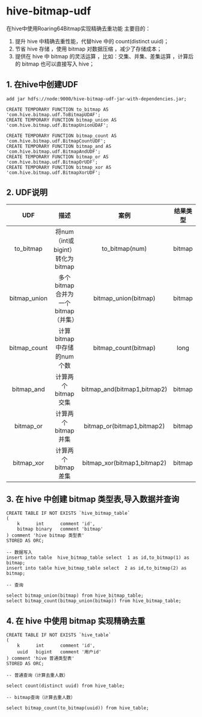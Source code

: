 # hive-bitmap-udf

在hive中使用Roaring64Bitmap实现精确去重功能
主要目的：
1. 提升 hive 中精确去重性能，代替hive 中的 count(distinct uuid)；
2. 节省 hive 存储 ，使用 bitmap 对数据压缩 ，减少了存储成本；
3. 提供在 hive 中 bitmap 的灵活运算 ，比如：交集、并集、差集运算 ，计算后的 bitmap 也可以直接写入 hive；

## 1. 在hive中创建UDF
```
add jar hdfs://node:9000/hive-bitmap-udf-jar-with-dependencies.jar;

CREATE TEMPORARY FUNCTION to_bitmap AS 'com.hive.bitmap.udf.ToBitmapUDAF';
CREATE TEMPORARY FUNCTION bitmap_union AS 'com.hive.bitmap.udf.BitmapUnionUDAF';

CREATE TEMPORARY FUNCTION bitmap_count AS 'com.hive.bitmap.udf.BitmapCountUDF';
CREATE TEMPORARY FUNCTION bitmap_and AS 'com.hive.bitmap.udf.BitmapAndUDF';
CREATE TEMPORARY FUNCTION bitmap_or AS 'com.hive.bitmap.udf.BitmapOrUDF';
CREATE TEMPORARY FUNCTION bitmap_xor AS 'com.hive.bitmap.udf.BitmapXorUDF';
```

## 2. UDF说明

|  UDF           |             描述                   |  案例       |  结果类型   |
| :-----------:  | :-------------------------------: |:-------------: |:-------------: |
|   to_bitmap    |  将num（int或bigint） 转化为 bitmap  |to_bitmap(num)  |   bitmap        |
|   bitmap_union |  多个bitmap合并为一个bitmap（并集）   |bitmap_union(bitmap)|   bitmap     |
|   bitmap_count |  计算bitmap中存储的num个数           |bitmap_count(bitmap)|   long       |
|   bitmap_and   |  计算两个bitmap交集                 |bitmap_and(bitmap1,bitmap2)|   bitmap |
|   bitmap_or    |  计算两个bitmap并集                 |bitmap_or(bitmap1,bitmap2)|   bitmap |
|   bitmap_xor   |  计算两个bitmap差集                 |bitmap_xor(bitmap1,bitmap2)|   bitmap |


## 3. 在 hive 中创建 bitmap 类型表,导入数据并查询
```
CREATE TABLE IF NOT EXISTS `hive_bitmap_table`
( 
    k      int      comment 'id',
    bitmap binary   comment 'bitmap'
) comment 'hive bitmap 类型表' 
STORED AS ORC;

-- 数据写入
insert into table  hive_bitmap_table select  1 as id,to_bitmap(1) as bitmap;
insert into table hive_bitmap_table select  2 as id,to_bitmap(2) as bitmap;

-- 查询

select bitmap_union(bitmap) from hive_bitmap_table;
select bitmap_count(bitmap_union(bitmap)) from hive_bitmap_table;

```

## 4. 在 hive 中使用 bitmap 实现精确去重
```
CREATE TABLE IF NOT EXISTS `hive_table`
( 
    k      int      comment 'id',
    uuid   bigint   comment '用户id'
) comment 'hive 普通类型表' 
STORED AS ORC;

-- 普通查询（计算去重人数）

select count(distinct uuid) from hive_table;

-- bitmap查询（计算去重人数）

select bitmap_count(to_bitmap(uuid)) from hive_table;

```